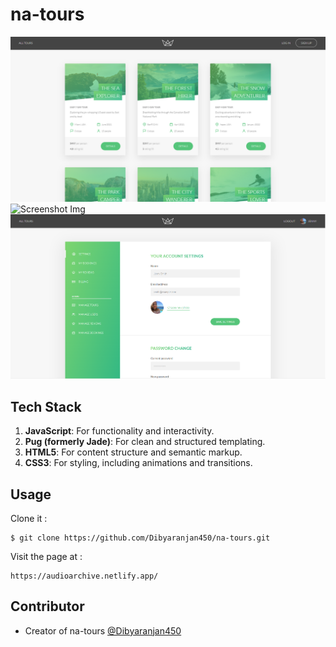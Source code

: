 # na-tours

![Screenshot Img](./public/img/screenshot_01.png)
![Screenshot Img](./public/img/screenshot_02.png)
![Screenshot Img](./public/img/screenshot_03.png)

## Tech Stack

1. **JavaScript**: For functionality and interactivity.
2. **Pug (formerly Jade)**: For clean and structured templating.
3. **HTML5**: For content structure and semantic markup.
4. **CSS3**: For styling, including animations and transitions.

## Usage

Clone it :

```
$ git clone https://github.com/Dibyaranjan450/na-tours.git
```

Visit the page at :

```
https://audioarchive.netlify.app/
```

## Contributor

- Creator of na-tours [@Dibyaranjan450](https://github.com/Dibyaranjan450)
